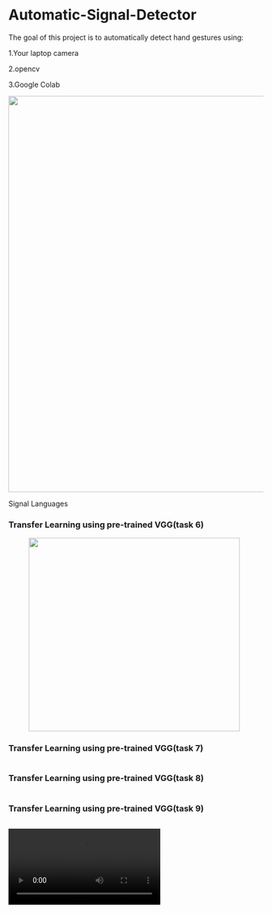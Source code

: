 # Automatic-Signal-Detector

The goal of this project is to automatically detect hand gestures using:

1.Your laptop camera

2.opencv

3.Google Colab

<img src="http://www.he-zhijie.com/Signal/Signal_Language.png" alt="" width="642" height="782"/><figcaption>Signal Languages</figcaption></figure>
<h3>Transfer Learning using pre-trained VGG(task 6)</h3>
<div class="wp-block-image"><figure class="aligncenter size-large is-resized"><a href="https://github.com/Zhijie-He/Automatic-Signal-Detector/tree/main/Task"><img src="http://www.he-zhijie.com/samples.png" alt="" width="417" height="382"/></a></div>
<h3>Transfer Learning using pre-trained VGG(task 7)</h3>
<div class="wp-block-image"><figure class="aligncenter size-large"><a href="https://github.com/Zhijie-He/Automatic-Signal-Detector/tree/main/Task"><img src="http://www.he-zhijie.com/MLP%20accuracy.png" alt=""/></a></div>
<h3>Transfer Learning using pre-trained VGG(task 8)</h3>
<div class="wp-block-image"><figure class="aligncenter size-large"><a href="https://github.com/Zhijie-He/Automatic-Signal-Detector/tree/main/Task"><img src="http://1.116.134.216/wp-content/uploads/2021/05/image.png" alt="" class="wp-image-407"/></a></div>
<h3>Transfer Learning using pre-trained VGG(task 9)</h3>
<div class="wp-block-image"><figure class="aligncenter size-large"><a href="https://github.com/Zhijie-He/Automatic-Signal-Detector/tree/main/Task"><img src="http://www.he-zhijie.com/trainsfer%20learning%20accuracy.png" alt=""/></a></div>


<video src="basicvideo.mp4" controls="controls" style="max-width: 730px;">
</video>